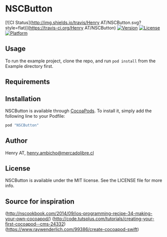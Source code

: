 # NSCButton

[![CI Status](http://img.shields.io/travis/Henry AT/NSCButton.svg?style=flat)](https://travis-ci.org/Henry AT/NSCButton)
[![Version](https://img.shields.io/cocoapods/v/NSCButton.svg?style=flat)](http://cocoapods.org/pods/NSCButton)
[![License](https://img.shields.io/cocoapods/l/NSCButton.svg?style=flat)](http://cocoapods.org/pods/NSCButton)
[![Platform](https://img.shields.io/cocoapods/p/NSCButton.svg?style=flat)](http://cocoapods.org/pods/NSCButton)

## Usage

To run the example project, clone the repo, and run `pod install` from the Example directory first.

## Requirements

## Installation

NSCButton is available through [CocoaPods](http://cocoapods.org). To install
it, simply add the following line to your Podfile:

```ruby
pod "NSCButton"
```

## Author

Henry AT, henry.ambicho@mercadolibre.cl

## License

NSCButton is available under the MIT license. See the LICENSE file for more info.

## Source for inspiration
(http://nscookbook.com/2014/09/ios-programming-recipe-34-making-your-own-cocoapod/)
(http://code.tutsplus.com/tutorials/creating-your-first-cocoapod--cms-24332)
(https://www.raywenderlich.com/99386/create-cocoapod-swift)

